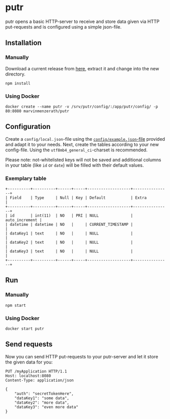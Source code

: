 # putr
putr opens a basic HTTP-server to receive and store data given via HTTP put-requests and is configured using a simple json-file.

## Installation

### Manually
Download a current release from [here](https://github.com/MarvinMenzerath/putr/releases), extract it and change into the new directory.
```
npm install
```

### Using Docker
```
docker create --name putr -v /srv/putr/config/:/app/putr/config/ -p 80:8080 marvinmenzerath/putr
```

## Configuration
Create a `config/local.json`-file using the [`config/example.json`-file](config/example.json) provided and adapt it to your needs.
Next, create the tables according to your new config-file. Using the `utf8mb4_general_ci`-charset is recommended.

Please note: not-whitelisted keys will not be saved and additional columns in your table (like `id` or `date`) will be filled with their default values.

### Exemplary table
```
+----------+----------+------+-----+-------------------+----------------+
| Field    | Type     | Null | Key | Default           | Extra          |
+----------+----------+------+-----+-------------------+----------------+
| id       | int(11)  | NO   | PRI | NULL              | auto_increment |
| datetime | datetime | NO   |     | CURRENT_TIMESTAMP |                |
| dataKey1 | text     | NO   |     | NULL              |                |
| dataKey2 | text     | NO   |     | NULL              |                |
| dataKey3 | text     | NO   |     | NULL              |                |
+----------+----------+------+-----+-------------------+----------------+
```

## Run

### Manually
```
npm start
```

### Using Docker
```
docker start putr
```

## Send requests
Now you can send HTTP put-requests to your putr-server and let it store the given data for you:
```
PUT /myApplication HTTP/1.1
Host: localhost:8080
Content-Type: application/json

{
	"auth": "secretTokenHere",
	"dataKey1": "some data",
	"dataKey2": "more data",
	"dataKey3": "even more data"
}
```
